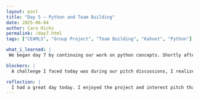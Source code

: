 ```yaml
---
layout: post
title: "Day 5 – Python and Team Building"
date: 2025-06-04
author: Cara Hicks
permalink: /day7.html
tags: ["CEAMLS", "Group Project", "Team Building", "Kahoot", "Python"]

what_i_learned: |
 We began day 7 by continuing our work on python concepts. Shortly afterward, we participated in a team-building exercise, Two truths and a lie. The twist was that each statement had to relate to our interests or experience with machine learning. All because of the connections we've built over the past week, we were actually good at identifying each other's lies. Next, we moved on to our project and interest pitch session. Each of us presented a proposal that included the problem statement, approach outline, trustworthiness components, and milestone goals for the next four weeks. After sharing our ideas, we collaborated to put all of our pitches into one document for future reflection and planning. After lunch, we wrapped up the remaining Python concepts for the day and tested our understanding with a kahoot game. As usual we ended the day by writing our daily blog posts.

blockers: |
  A challenge I faced today was during our pitch discussions, I realized I wasn’t familiar with many of the models and tools we’ll be using. At first, it was a bit overwhelming, but I reminded myself that it’s okay not to know everything right now. With the time and research, I’ll gain a better understanding.

reflection: |
  I had a great day today. I enjoyed the project and interest pitch that our graduate mentor encouraged us to present. It was insightful to see how each of us had a unique perspective on the project while still sharing common goals and ideas. A highlight for me was winning first place in our kahoot game. It gave me a real confidence boost and reassured me that the time I've spent studying and practicing is paying off.
---
```

